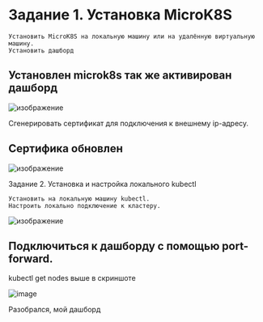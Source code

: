 # Задание 1. Установка MicroK8S

    Установить MicroK8S на локальную машину или на удалённую виртуальную машину.
    Установить дашборд

## Установлен microk8s так же активирован дашборд
![изображение](https://github.com/IOSorokin/Kubernetes/assets/148979909/7830b8a2-b41c-4771-a772-9e4293babb80)

    

Сгенерировать сертификат для подключения к внешнему ip-адресу.

## Сертифика обновлен

![изображение](https://github.com/IOSorokin/Kubernetes/assets/148979909/90f56064-da5a-4cf0-ac59-033fe2280bfa)


Задание 2. Установка и настройка локального kubectl

    Установить на локальную машину kubectl.
    Настроить локально подключение к кластеру.
![изображение](https://github.com/IOSorokin/Kubernetes/assets/148979909/6b02d515-55f1-495c-9680-4e0cd16b4ca4)

    
## Подключиться к дашборду с помощью port-forward.
   kubectl get nodes выше в скриншоте

   ![image](https://github.com/IOSorokin/Kubernetes/assets/148979909/50605340-ae45-461e-87be-5c94016ad5da)

   Разобрался, мой дашборд

